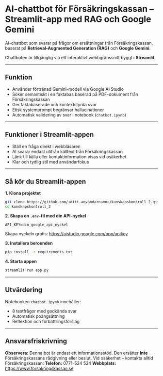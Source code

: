# AI-chattbot för Försäkringskassan – Streamlit-app med RAG och Google Gemini

AI-chattbot som svarar på frågor om ersättningar från Försäkringskassan, baserat på **Retrieval-Augmented Generation (RAG)** och **Google Gemini**.

Chattboten är tillgänglig via ett interaktivt webbgränssnitt byggt i **Streamlit**.

---

## Funktion

- Använder förtränad Gemini-modell via Google AI Studio
- Söker semantiskt i en faktabas baserad på PDF-dokument från Försäkringskassan
- Ger faktabaserade och kontextstyrda svar
- Etisk systemprompt begränsar hallucinationer
- Automatisk validering av svar i notebook (`chatbot.ipynb`)

---

## Funktioner i Streamlit-appen

- Ställ en fråga direkt i webbläsaren
- AI svarar endast utifrån källtext från Försäkringskassan
- Länk till källa eller kontaktinformation visas vid osäkerhet
- Klar och tydlig stil med användarfokus

---

## Så kör du Streamlit-appen

**1. Klona projektet**

```bash
git clone https://github.com/<ditt-användarnamn>/kunskapskontroll_2.git
cd kunskapskontroll_2
```

**2. Skapa en `.env`-fil med din API-nyckel**

```
API_KEY=din_google_api_nyckel
```

Skapa nyckeln gratis: https://aistudio.google.com/app/apikey

**3. Installera beroenden**

```bash
pip install -r requirements.txt
```

**4. Starta appen**

```bash
streamlit run app.py
```

---

## Utvärdering

Notebooken `chatbot.ipynb` innehåller:

- 8 testfrågor med godkända svar
- Automatisk poängsättning
- Reflektion och förbättringsförslag

---

## Ansvarsfriskrivning

**Observera:** Denna bot är endast ett informationsstöd.
Den ersätter **inte** Försäkringskassans rådgivning eller beslut.
Vid osäkerhet – kontakta alltid Försäkringskassan:
**Telefon:** 0771-524 524
**Webbplats:** https://www.forsakringskassan.se


